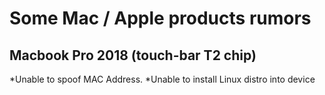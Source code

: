# Some Mac / Apple products rumors

## Macbook Pro 2018 (touch-bar T2 chip)

*Unable to spoof MAC Address. 
*Unable to install Linux distro into device

